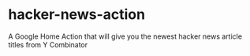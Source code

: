 # hacker-news-action
A Google Home Action that will give you the newest hacker news article titles from Y Combinator
